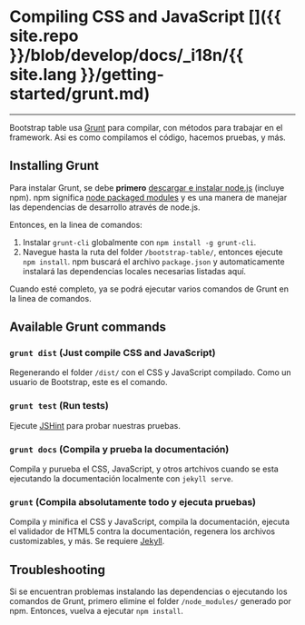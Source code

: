 # Compiling CSS and JavaScript []({{ site.repo }}/blob/develop/docs/_i18n/{{ site.lang }}/getting-started/grunt.md)

---

Bootstrap table usa [Grunt](http://gruntjs.com/) para compilar, con métodos para trabajar en el framework. Asi es como compilamos el código, hacemos pruebas, y más.

## Installing Grunt

Para instalar Grunt, se debe **primero** [descargar e instalar node.js](http://nodejs.org/download/) (incluye npm). npm significa [node packaged modules](http://npmjs.org/) y es una manera de manejar las dependencias de desarrollo através de node.js.

Entonces, en la linea de comandos:

1. Instalar `grunt-cli` globalmente con `npm install -g grunt-cli`.
2. Navegue hasta la ruta del folder `/bootstrap-table/`, entonces ejecute `npm install`. npm buscará el archivo `package.json` y automaticamente instalará las dependencias locales necesarias listadas aquí.

Cuando esté completo, ya se podrá ejecutar varios comandos de Grunt en la linea de comandos.

## Available Grunt commands

### `grunt dist` (Just compile CSS and JavaScript)

Regenerando el folder `/dist/` con el CSS y JavaScript compilado. Como un usuario de Bootstrap, este es el comando.

### `grunt test` (Run tests)

Ejecute [JSHint](http://jshint.com/) para probar nuestras pruebas.

### `grunt docs` (Compila y prueba la documentación)

Compila y purueba el CSS, JavaScript, y otros artchivos cuando se esta ejecutando la documentación localmente con `jekyll serve`.

### `grunt` (Compila absolutamente todo y ejecuta pruebas)

Compila y minifica el CSS y JavaScript, compila la documentación, ejecuta el validador de HTML5 contra la documentación, regenera los archivos customizables, y más. Se requiere [Jekyll](http://jekyllrb.com/docs/installation/).

## Troubleshooting

Si se encuentran problemas instalando las dependencias o ejecutando los comandos de Grunt, primero elimine el folder `/node_modules/` generado por npm. Entonces, vuelva a ejecutar `npm install`.